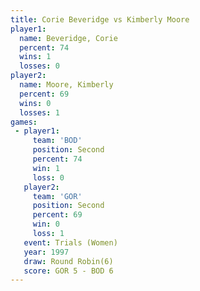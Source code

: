 ```yaml
---
title: Corie Beveridge vs Kimberly Moore
player1:                
  name: Beveridge, Corie
  percent: 74           
  wins: 1               
  losses: 0             
player2:                
  name: Moore, Kimberly 
  percent: 69           
  wins: 0               
  losses: 1             
games:
 - player1:          
     team: 'BOD'     
     position: Second
     percent: 74     
     win: 1          
     loss: 0         
   player2:          
     team: 'GOR'     
     position: Second
     percent: 69     
     win: 0          
     loss: 1         
   event: Trials (Women)
   year: 1997           
   draw: Round Robin(6) 
   score: GOR 5 - BOD 6 
---
```

